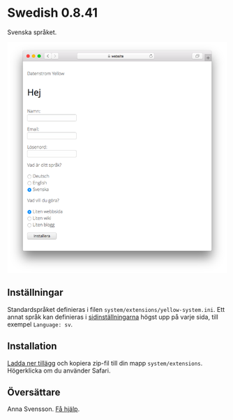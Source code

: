 # Swedish 0.8.41

Svenska språket.

<p align="center"><img src="swedish-screenshot.png?raw=true" alt="Skärmdump"></p>

## Inställningar

Standardspråket definieras i filen `system/extensions/yellow-system.ini`. Ett annat språk kan definieras i [sidinställningarna](https://github.com/annaesvensson/yellow-core/tree/main/README-sv.md#inställningar-page) högst upp på varje sida, till exempel `Language: sv`. 

## Installation

[Ladda ner tillägg](https://github.com/datenstrom/yellow-extensions/raw/main/downloads/swedish.zip) och kopiera zip-fil till din mapp `system/extensions`. Högerklicka om du använder Safari.

## Översättare

Anna Svensson. [Få hjälp](https://datenstrom.se/sv/yellow/help/).
